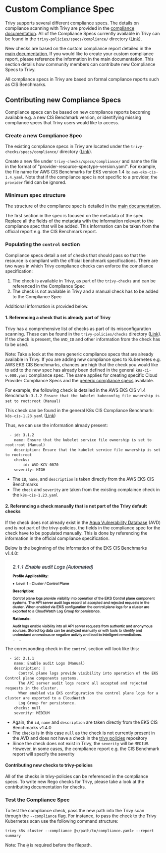 # Custom Compliance Spec

Trivy supports several different compliance specs. The details on compliance scanning with Trivy are provided in the [compliance documentation](../../docs/compliance/compliance.md).
All of the Compliance Specs currently available in Trivy can be found in the `trivy-policies/specs/compliance/` directory ([Link](https://github.com/aquasecurity/trivy-policies/tree/main/specs/compliance)).

New checks are based on the custom compliance report detailed in the [main documentation.](../../docs/compliance/compliance/#custom-compliance)
If you would like to create your custom compliance report, please reference the information in the main documentation. This section details how community members can contribute new Compliance Specs to Trivy.

All compliance specs in Trivy are based on formal compliance reports such as CIS Benchmarks.

## Contributing new Compliance Specs

Compliance specs can be based on new compliance reports becoming available e.g. a new CIS Benchmark version, or identifying missing compliance specs that Trivy users would like to access. 

### Create a new Compliance Spec

The existing compliance specs in Trivy are located under the `trivy-checks/specs/compliance/` directory ([Link](https://github.com/aquasecurity/trivy-checks/tree/main/specs/compliance)).

Create a new file under `trivy-checks/specs/compliance/` and name the file in the format of "provider-resource-spectype-version.yaml". For example, the file name for AWS CIS Benchmarks for EKS version 1.4 is: `aws-eks-cis-1.4.yaml`. Note that if the compliance spec is not specific to a provider, the `provider` field can be ignored.

### Minimum spec structure

The structure of the compliance spec is detailed in the [main documentation](./compliance/#custom-compliance). 

The first section in the spec is focused on the metadata of the spec. Replace all the fields of the metadata with the information relevant to the compliance spec that will be added. This information can be taken from the official report e.g. the CIS Benchmark report.

### Populating the `control` section

Compliance specs detail a set of checks that should pass so that the resource is compliant with the official benchmark specifications. There are two ways in which Trivy compliance checks can enforce the compliance specification:

1. The check is available in Trivy, as part of the `trivy-checks` and can be referenced in the Compliance Spec
2. The check is not available in Trivy and a manual check has to be added to the Compliance Spec

Additional information is provided below.

#### 1. Referencing a check that is already part of Trivy

Trivy has a comprehensive list of checks as part of its misconfiguration scanning. These can be found in the `trivy-policies/checks` directory ([Link](https://github.com/aquasecurity/trivy-policies/tree/main/checks)). If the check is present, the `AVD_ID` and other information from the check has to be used.

Note: Take a look at the more generic compliance specs that are already available in Trivy. If you are adding new compliance spec to Kubernetes e.g. AWS EKS CIS Benchmarks, chances are high that the check you would like to add to the new spec has already been defined in the general `k8s-ci-v.000.yaml` compliance spec. The same applies for creating specific Cloud Provider Compliance Specs and the [generic compliance specs](https://github.com/aquasecurity/trivy-checks/tree/main/specs/compliance) available. 

For example, the following check is detailed in the AWS EKS CIS v1.4 Benchmark:
`3.1.2 Ensure that the kubelet kubeconfig file ownership is set to root:root (Manual)`

This check can be found in the general K8s CIS Compliance Benchmark: `k8s-cis-1.23.yaml` ([Link](https://github.com/aquasecurity/trivy-policies/blob/31e779916f3863dd74a28cee869ea24fdc4ca8c2/specs/compliance/k8s-cis-1.23.yaml#L480))

Thus, we can use the information already present:

```
  - id: 3.1.2
    name: Ensure that the kubelet service file ownership is set to root:root (Manual)
    description: Ensure that the kubelet service file ownership is set to root:root
    checks:
      - id: AVD-KCV-0070
    severity: HIGH
```

- The `ID`, `name`, and `description` is taken directly from the AWS EKS CIS Benchmarks
- The `check` and `severity` are taken from the existing complaince check in the `k8s-cis-1.23.yaml`


#### 2. Referencing a check manually that is not part of the Trivy default checks

If the check does not already exist in the [Aqua Vulnerability Database](https://avd.aquasec.com/) (AVD) and is not part of the trivy-policies, the fields in the compliance spec for the check have to be populated manually. This is done by referencing the information in the official compliance specification.

Below is the beginning of the information of the EKS CIS Benchmarks v1.4.0:

![EKS Benchmarks 2.1.1](../../imgs/eks-benchmarks.png)

The corresponding check in the `control` section will look like this:

```
  - id: 2.1.1
    name: Enable audit Logs (Manual)
    description: |
      Control plane logs provide visibility into operation of the EKS Control plane components systems. 
      The API server audit logs record all accepted and rejected requests in the cluster. 
      When enabled via EKS configuration the control plane logs for a cluster are exported to a CloudWatch 
      Log Group for persistence.
    checks: null
    severity: MEDIUM
```

- Again, the `id`, `name` and `description` are taken directly from the EKS CIS Benchmarks v1.4.0
- The `checks` is in this case `null` as the check is not currently present in the AVD and does not have a check in the [trivy policies](https://github.com/aquasecurity/trivy-policies/tree/main/checks) repository
- Since the check does not exist in Trivy, the `severity` will be `MEDIUM`. However, in some cases, the compliance report e.g. the CIS Benchmark report will specify the severity

#### Contributing new checks to trivy-policies

All of the checks in trivy-policies can be referenced in the compliance specs.
To write new Rego checks for Trivy, please take a look at the contributing documentation for checks.

### Test the Compliance Spec

To test the compliance check, pass the new path into the Trivy scan through the `--compliance` flag. For instance, to pass the check to the Trivy Kubernetes scan use the following command structure:

```
trivy k8s cluster --compliance @</path/to/compliance.yaml> --report summary
```

Note: The `@` is required before the filepath.